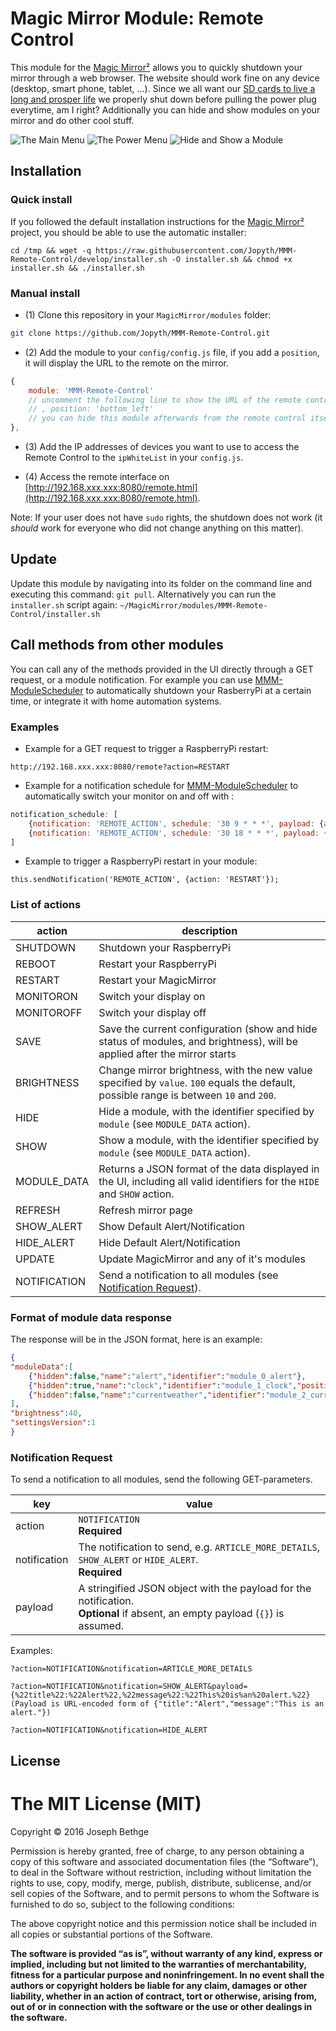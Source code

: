 # Magic Mirror Module: Remote Control

This module for the [Magic Mirror²](https://github.com/MichMich/MagicMirror) allows you to quickly shutdown your mirror through a web browser.
The website should work fine on any device (desktop, smart phone, tablet, ...).
Since we all want our [SD cards to live a long and prosper life](http://raspberrypi.stackexchange.com/a/383) we properly shut down before pulling the power plug everytime, am I right?
Additionally you can hide and show modules on your mirror and do other cool stuff.

![The Main Menu](.github/main.png)
![The Power Menu](.github/power.png)
![Hide and Show a Module](.github/hide_show_module.gif)

## Installation

### Quick install

If you followed the default installation instructions for the [Magic Mirror²](https://github.com/MichMich/MagicMirror) project, you should be able to use the automatic installer:
```
cd /tmp && wget -q https://raw.githubusercontent.com/Jopyth/MMM-Remote-Control/develop/installer.sh -O installer.sh && chmod +x installer.sh && ./installer.sh
```

### Manual install

- (1) Clone this repository in your `MagicMirror/modules` folder:
```bash
git clone https://github.com/Jopyth/MMM-Remote-Control.git
```

- (2) Add the module to your `config/config.js` file, if you add a `position`, it will display the URL to the remote on the mirror.
```javascript
{
    module: 'MMM-Remote-Control'
    // uncomment the following line to show the URL of the remote control on the mirror
    // , position: 'bottom_left'
    // you can hide this module afterwards from the remote control itself
},
```

- (3) Add the IP addresses of devices you want to use to access the Remote Control to the `ipWhiteList` in your `config.js`.

- (4) Access the remote interface on [http://192.168.xxx.xxx:8080/remote.html](http://192.168.xxx.xxx:8080/remote.html).

Note: If your user does not have `sudo` rights, the shutdown does not work (it *should* work for everyone who did not change anything on this matter).

## Update

Update this module by navigating into its folder on the command line and executing this command: `git pull`.
Alternatively you can run the `installer.sh` script again:
```~/MagicMirror/modules/MMM-Remote-Control/installer.sh```

## Call methods from other modules

You can call any of the methods provided in the UI directly through a GET request, or a module notification.
For example you can use [MMM-ModuleScheduler](https://forum.magicmirror.builders/topic/691/mmm-modulescheduler) to automatically shutdown your RasberryPi at a certain time, or integrate it with home automation systems.

### Examples

- Example for a GET request to trigger a RaspberryPi restart:
```
http://192.168.xxx.xxx:8080/remote?action=RESTART
```

- Example for a notification schedule for [MMM-ModuleScheduler](https://forum.magicmirror.builders/topic/691/mmm-modulescheduler) to automatically switch your monitor on and off with :
```javascript
notification_schedule: [
    {notification: 'REMOTE_ACTION', schedule: '30 9 * * *', payload: {action: 'MONITOROFF'}},
    {notification: 'REMOTE_ACTION', schedule: '30 18 * * *', payload: {action: 'MONITORON'}}
]
```

- Example to trigger a RaspberryPi restart in your module:
```
this.sendNotification('REMOTE_ACTION', {action: 'RESTART'});
```

### List of actions

| action | description |
| ------------- | ------------- |
| SHUTDOWN | Shutdown your RaspberryPi |
| REBOOT | Restart your RaspberryPi |
| RESTART | Restart your MagicMirror |
| MONITORON | Switch your display on |
| MONITOROFF | Switch your display off |
| SAVE | Save the current configuration (show and hide status of modules, and brightness), will be applied after the mirror starts |
| BRIGHTNESS | Change mirror brightness, with the new value specified by `value`. `100` equals the default, possible range is between `10` and `200`. |
| HIDE | Hide a module, with the identifier specified by `module` (see `MODULE_DATA` action). |
| SHOW | Show a module, with the identifier specified by `module` (see `MODULE_DATA` action). |
| MODULE_DATA | Returns a JSON format of the data displayed in the UI, including all valid identifiers for the `HIDE` and `SHOW` action. |
| REFRESH | Refresh mirror page |
| SHOW_ALERT | Show Default Alert/Notification |
| HIDE_ALERT | Hide Default Alert/Notification |
| UPDATE | Update MagicMirror and any of it's modules |
| NOTIFICATION | Send a notification to all modules (see [Notification Request](#notification-request)). |

### Format of module data response

The response will be in the JSON format, here is an example:

```json
{
"moduleData":[
    {"hidden":false,"name":"alert","identifier":"module_0_alert"},
    {"hidden":true,"name":"clock","identifier":"module_1_clock","position":"bottom_right"},
    {"hidden":false,"name":"currentweather","identifier":"module_2_currentweather","position":"top_right"}
],
"brightness":40,
"settingsVersion":1
}
```

### Notification Request

To send a notification to all modules, send the following GET-parameters.

| key | value |
| --- | ----- |
| action | `NOTIFICATION`<br>**Required** |
| notification | The notification to send, e.g. `ARTICLE_MORE_DETAILS`, `SHOW_ALERT` or `HIDE_ALERT`.<br>**Required** |
| payload | A stringified JSON object with the payload for the notification.<br>**Optional** if absent, an empty payload (`{}`) is assumed. |

Examples:

```
?action=NOTIFICATION&notification=ARTICLE_MORE_DETAILS

?action=NOTIFICATION&notification=SHOW_ALERT&payload={%22title%22:%22Alert%22,%22message%22:%22This%20is%an%20alert.%22}
(Payload is URL-encoded form of {"title":"Alert","message":"This is an alert."})

?action=NOTIFICATION&notification=HIDE_ALERT
```

## License

The MIT License (MIT)
=====================

Copyright © 2016 Joseph Bethge

Permission is hereby granted, free of charge, to any person
obtaining a copy of this software and associated documentation
files (the “Software”), to deal in the Software without
restriction, including without limitation the rights to use,
copy, modify, merge, publish, distribute, sublicense, and/or sell
copies of the Software, and to permit persons to whom the
Software is furnished to do so, subject to the following
conditions:

The above copyright notice and this permission notice shall be
included in all copies or substantial portions of the Software.

**The software is provided “as is”, without warranty of any kind, express or implied, including but not limited to the warranties of merchantability, fitness for a particular purpose and noninfringement. In no event shall the authors or copyright holders be liable for any claim, damages or other liability, whether in an action of contract, tort or otherwise, arising from, out of or in connection with the software or the use or other dealings in the software.**
